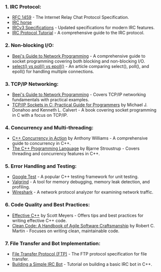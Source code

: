 ### 1. IRC Protocol:
- [RFC 1459](https://tools.ietf.org/html/rfc1459) - The Internet Relay Chat Protocol Specification.
- [IRC horse](https://modern.ircdocs.horse/#servers)
- [IRCv3 Specifications](https://ircv3.net/specs/) - Updated specifications for modern IRC features.
- [IRC Protocol Tutorial](https://www.irchelp.org/irchelp/rfc/index.html) - A comprehensive guide to the IRC protocol.

### 2. Non-blocking I/O:
- [Beej's Guide to Network Programming](https://beej.us/guide/bgnet/html/) - A comprehensive guide to socket programming covering both blocking and non-blocking I/O.
- [select() vs poll() vs epoll()](https://medium.com/@copyconstruct/the-method-to-epolls-madness-d9d2d6378642) - An article comparing select(), poll(), and epoll() for handling multiple connections.

### 3. TCP/IP Networking:
- [Beej's Guide to Network Programming](https://beej.us/guide/bgnet/html/) - Covers TCP/IP networking fundamentals with practical examples.
- [TCP/IP Sockets in C: Practical Guide for Programmers](https://www.amazon.com/TCP-IP-Sockets-Practical-Programmers/dp/0123745403) by Michael J. Donahoo and Kenneth L. Calvert - A book covering socket programming in C with a focus on TCP/IP.

### 4. Concurrency and Multi-threading:
- [C++ Concurrency in Action](https://www.amazon.com/C-Concurrency-Action-Anthony-Williams/dp/1617294691) by Anthony Williams - A comprehensive guide to concurrency in C++.
- [The C++ Programming Language](https://www.amazon.com/C-Programming-Language-4th/dp/0321563840) by Bjarne Stroustrup - Covers threading and concurrency features in C++.

### 5. Error Handling and Testing:
- [Google Test](https://github.com/google/googletest) - A popular C++ testing framework for unit testing.
- [Valgrind](http://valgrind.org/) - A tool for memory debugging, memory leak detection, and profiling.
- [Wireshark](https://www.wireshark.org/) - A network protocol analyzer for examining network traffic.

### 6. Code Quality and Best Practices:
- [Effective C++](https://www.amazon.com/Effective-Specific-Improve-Programs-Designs/dp/0321334876) by Scott Meyers - Offers tips and best practices for writing effective C++ code.
- [Clean Code: A Handbook of Agile Software Craftsmanship](https://www.amazon.com/Clean-Code-Handbook-Software-Craftsmanship/dp/0132350882) by Robert C. Martin - Focuses on writing clean, maintainable code.

### 7. File Transfer and Bot Implementation:
- [File Transfer Protocol (FTP)](https://www.rfc-editor.org/rfc/rfc959.html) - The FTP protocol specification for file transfer.
- [Building a Simple IRC Bot](https://www.learncpp.com/cpp-tutorial/18-4-simple-irc-bot) - Tutorial on building a basic IRC bot in C++.
